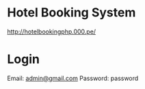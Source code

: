 # Hotel Booking System
http://hotelbookingphp.000.pe/

# Login
Email: admin@gmail.com
Password: password
